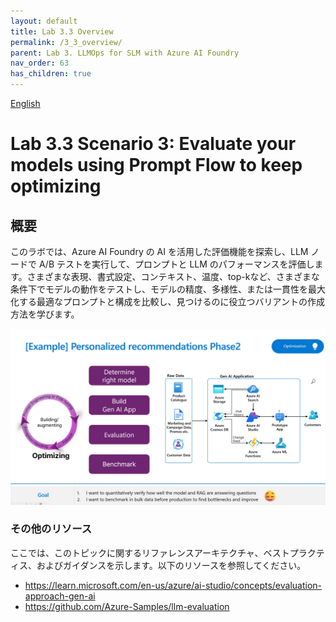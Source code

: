 ```yaml
---
layout: default
title: Lab 3.3 Overview
permalink: /3_3_overview/
parent: Lab 3. LLMOps for SLM with Azure AI Foundry
nav_order: 63
has_children: true
---
```


[English](README.md)

# Lab 3.3 Scenario 3: Evaluate your models using Prompt Flow to keep optimizing

## 概要
このラボでは、Azure AI Foundry の AI を活用した評価機能を探索し、LLM ノードで A/B テストを実行して、プロンプトと LLM のパフォーマンスを評価します。さまざまな表現、書式設定、コンテキスト、温度、top-kなど、さまざまな条件下でモデルの動作をテストし、モデルの精度、多様性、または一貫性を最大化する最適なプロンプトと構成を比較し、見つけるのに役立つバリアントの作成方法を学びます。

![LLMOpsの](images/evaluation_requirements.jpg)

### その他のリソース
ここでは、このトピックに関するリファレンスアーキテクチャ、ベストプラクティス、およびガイダンスを示します。以下のリソースを参照してください。 

- https://learn.microsoft.com/en-us/azure/ai-studio/concepts/evaluation-approach-gen-ai
- https://github.com/Azure-Samples/llm-evaluation
